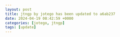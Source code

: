 ```yaml
---
layout: post
title: jtngp by jotego has been updated to a6ab237
date: 2024-04-19 08:42:59 +0000
categories: [jotego, jtngp]
tags: [update]
---
```


